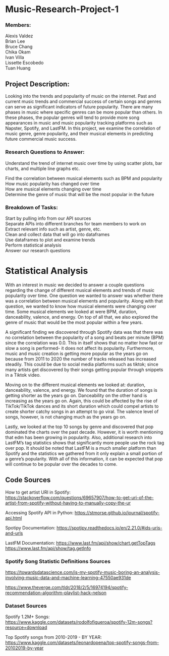 # Music-Research-Project-1

### Members:
Alexis Valdez  
Brian Lee  
Bruce Chang  
Chika Okam  
Ivan Villa  
Lissette Escobedo  
Tuan Huang  

## Project Description: 
Looking into the trends and popularity of music on the internet. Past and current music trends and commercial success of certain songs and genres can serve as significant indicators of future popularity. There are many phases in music where specific genres can be more popular than others. In these phases, the popular genres will tend to provide more song appearances in music and music popularity tracking platforms such as Napster, Spotify, and LastFM. In this project, we examine the correlation of  music genre, genre popularity, and their musical elements in  predicting  future commercial music success.

### Research Questions to Answer:
Understand the trend of internet music over time by using scatter plots, bar charts, and multiple line graphs etc.

Find the correlation between musical elements such as BPM and popularity  
How music popularity has changed over time  
How are musical elements changing over time  
Determine the genre of music that will be the most popular in the future  



### Breakdown of Tasks:  
Start by pulling info from our API sources  
Separate APIs into different branches for team members to work on  
Extract relevant info such as artist, genre, etc.  
Clean and collect data that will go into dataframes  
Use dataframes to plot and examine trends  
Perform statistical analysis  
Answer our research questions  

# Statistical Analysis

With an interest in music we decided to answer a couple questions regarding the change of different musical elements and trends of music popularity over time. One question we wanted to answer was whether there was a correlation between musical elements and popularity. Along with that question, we wanted to know how musical elements were changing over time. Some musical elements we looked at were BPM, duration, danceability, valence, and energy. On top of all that, we also explored the genre of music that would be the most popular within a few years.  

A significant finding we discovered through Spotify data was that there was no correlation between the popularity of a song and beats per minute (BPM) since the correlation was 0.0. This in itself shows that no matter how fast or slow a song is performed- it does not affect its popularity. Furthermore, music and music creation is getting more popular as the years go on because from 2011 to 2020 the number of tracks released has increased steadily. This could be due to social media platforms such as tiktok; since many artists get discovered by their songs getting popular through snippets in a Tiktok video.  

Moving on to the different musical elements we looked at: duration, danceability, valence, and energy. We found that the duration of songs is getting shorter as the years go on. Danceability on the other hand is increasing as the years go on. Again, this could be affected by the rise of TikTok/TikTok dances and its short duration which could compel artists to create shorter catchy songs in an attempt to go viral. The valence level of songs, however, is not changing much as the years go on.   

Lastly, we looked at the top 10 songs by genre and discovered that pop dominated the charts over the past decade. However, it is worth mentioning that edm has been growing in popularity. Also, additional research into LastFM’s tag statistics shows that significantly more people use the rock tag over pop. It should be noted that LastFM is a much smaller platform than Spotify and the statistics we gathered from it only explain a small portion of a genre’s popularity. With all of this information, it can be expected that pop will continue to be popular over the decades to come.
  
## Code Sources
How to get artist URI in Spotify:
https://stackoverflow.com/questions/69657907/how-to-get-uri-of-the-artist-from-spotify-without-having-to-manually-copy-the-ur
 
Accessing Spotify API in Python:
https://stmorse.github.io/journal/spotify-api.html

Spotipy Documentation:
https://spotipy.readthedocs.io/en/2.21.0/#ids-uris-and-urls

LastFM Documentation:
https://www.last.fm/api/show/chart.getTopTags
https://www.last.fm/api/show/tag.getInfo

### Spotify Song Statistic Definitions Sources

https://towardsdatascience.com/is-my-spotify-music-boring-an-analysis-involving-music-data-and-machine-learning-47550ae931de

https://www.theverge.com/tldr/2018/2/5/16974194/spotify-recommendation-algorithm-playlist-hack-nelson

### Dataset Sources
Spotify 1.2M+ Songs: https://www.kaggle.com/datasets/rodolfofigueroa/spotify-12m-songs?resource=download

Top Spotify songs from 2010-2019 - BY YEAR:
https://www.kaggle.com/datasets/leonardopena/top-spotify-songs-from-20102019-by-year
